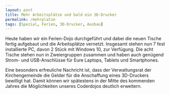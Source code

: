 ```yaml
---
layout: post
title: Mehr Arbeitsplätze und bald ein 3D-Drucker
permalink: /mehrplatze
tags: [Spezial, Ferien, 3D-Drucker, Ausbau]
---
```


Heute haben wir ein Ferien-Dojo durchgeführt und dabei die neuen Tische fertig aufgebaut und die Arbeitsplätze vernetzt. Insgesamt stehen nun 7 fest installierte PC, davon 2 Stück mit Windows 10, zur Verfügung. Die acht Tische stehen nun in Zweiergruppen zusammen und haben auch genügend Strom- und USB-Anschlüsse für Eure Laptops, Tablets und Smartphones.

Eine besonders erfreuliche Nachricht ist, dass der Verwaltungsrat der Kirchengemeinde die Gelder für die Anschaffung eines 3D-Druckers bewilligt hat. Damit können wir spätestens in der Mitte des kommenden Jahres die Möglichkeiten unseres Coderdojos deutlich erweitern.
